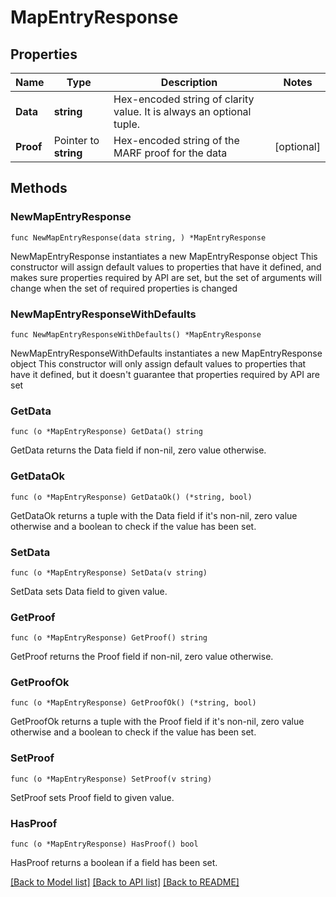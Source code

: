 # MapEntryResponse

## Properties

Name | Type | Description | Notes
------------ | ------------- | ------------- | -------------
**Data** | **string** | Hex-encoded string of clarity value. It is always an optional tuple. | 
**Proof** | Pointer to **string** | Hex-encoded string of the MARF proof for the data | [optional] 

## Methods

### NewMapEntryResponse

`func NewMapEntryResponse(data string, ) *MapEntryResponse`

NewMapEntryResponse instantiates a new MapEntryResponse object
This constructor will assign default values to properties that have it defined,
and makes sure properties required by API are set, but the set of arguments
will change when the set of required properties is changed

### NewMapEntryResponseWithDefaults

`func NewMapEntryResponseWithDefaults() *MapEntryResponse`

NewMapEntryResponseWithDefaults instantiates a new MapEntryResponse object
This constructor will only assign default values to properties that have it defined,
but it doesn't guarantee that properties required by API are set

### GetData

`func (o *MapEntryResponse) GetData() string`

GetData returns the Data field if non-nil, zero value otherwise.

### GetDataOk

`func (o *MapEntryResponse) GetDataOk() (*string, bool)`

GetDataOk returns a tuple with the Data field if it's non-nil, zero value otherwise
and a boolean to check if the value has been set.

### SetData

`func (o *MapEntryResponse) SetData(v string)`

SetData sets Data field to given value.


### GetProof

`func (o *MapEntryResponse) GetProof() string`

GetProof returns the Proof field if non-nil, zero value otherwise.

### GetProofOk

`func (o *MapEntryResponse) GetProofOk() (*string, bool)`

GetProofOk returns a tuple with the Proof field if it's non-nil, zero value otherwise
and a boolean to check if the value has been set.

### SetProof

`func (o *MapEntryResponse) SetProof(v string)`

SetProof sets Proof field to given value.

### HasProof

`func (o *MapEntryResponse) HasProof() bool`

HasProof returns a boolean if a field has been set.


[[Back to Model list]](../README.md#documentation-for-models) [[Back to API list]](../README.md#documentation-for-api-endpoints) [[Back to README]](../README.md)


